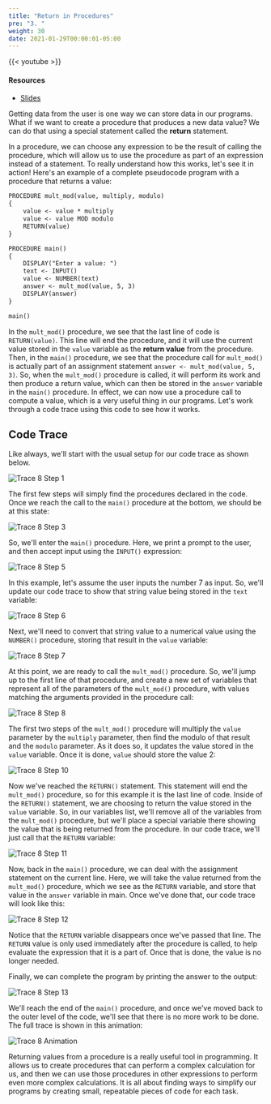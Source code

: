 ```yaml
---
title: "Return in Procedures"
pre: "3. "
weight: 30
date: 2021-01-29T00:00:01-05:00
---
```


{{< youtube  >}}

#### Resources

* <a href="slides" target="_blank">Slides</a>

Getting data from the user is one way we can store data in our programs. What if we want to create a procedure that produces a new data value? We can do that using a special statement called the **return** statement. 

In a procedure, we can choose any expression to be the result of calling the procedure, which will allow us to use the procedure as part of an expression instead of a statement. To really understand how this works, let's see it in action! Here's an example of a complete pseudocode program with a procedure that returns a value:

```tex
PROCEDURE mult_mod(value, multiply, modulo)
{
    value <- value * multiply
    value <- value MOD modulo
    RETURN(value)
}

PROCEDURE main()
{
    DISPLAY("Enter a value: ")
    text <- INPUT()
    value <- NUMBER(text)
    answer <- mult_mod(value, 5, 3)
    DISPLAY(answer)
}

main()
```

In the `mult_mod()` procedure, we see that the last line of code is `RETURN(value)`. This line will end the procedure, and it will use the current value stored in the `value` variable as the **return value** from the procedure. Then, in the `main()` procedure, we see that the procedure call for `mult_mod()` is actually part of an assignment statement `answer <- mult_mod(value, 5, 3)`. So, when the `mult_mod()` procedure is called, it will perform its work and then produce a return value, which can then be stored in the `answer` variable in the `main()` procedure. In effect, we can now use a procedure call to compute a value, which is a very useful thing in our programs. Let's work through a code trace using this code to see how it works.

## Code Trace

Like always, we'll start with the usual setup for our code trace as shown below.

![Trace 8 Step 1](/cc110/images/lab4/trace8_1.png)

The first few steps will simply find the procedures declared in the code. Once we reach the call to the `main()` procedure at the bottom, we should be at this state:

![Trace 8 Step 3](/cc110/images/lab4/trace8_3.png)

So, we'll enter the `main()` procedure. Here, we print a prompt to the user, and then accept input using the `INPUT()` expression:

![Trace 8 Step 5](/cc110/images/lab4/trace8_5.png)

In this example, let's assume the user inputs the number $7$ as input. So, we'll update our code trace to show that string value being stored in the `text` variable:

![Trace 8 Step 6](/cc110/images/lab4/trace8_6.png)

Next, we'll need to convert that string value to a numerical value using the `NUMBER()` procedure, storing that result in the `value` variable:

![Trace 8 Step 7](/cc110/images/lab4/trace8_7.png)

At this point, we are ready to call the `mult_mod()` procedure. So, we'll jump up to the first line of that procedure, and create a new set of variables that represent all of the parameters of the `mult_mod()` procedure, with values matching the arguments provided in the procedure call:

![Trace 8 Step 8](/cc110/images/lab4/trace8_8.png)

The first two steps of the `mult_mod()` procedure will multiply the `value` parameter by the `multiply` parameter, then find the modulo of that result and the `modulo` parameter. As it does so, it updates the value stored in the `value` variable. Once it is done, `value` should store the value $2$:

![Trace 8 Step 10](/cc110/images/lab4/trace8_10.png)

Now we've reached the `RETURN()` statement. This statement will end the `mult_mod()` procedure, so for this example it is the last line of code. Inside of the `RETURN()` statement, we are choosing to return the value stored in the `value` variable. So, in our variables list, we'll remove all of the variables from the `mult_mod()` procedure, but we'll place a special variable there showing the value that is being returned from the procedure. In our code trace, we'll just call that the `RETURN` variable:

![Trace 8 Step 11](/cc110/images/lab4/trace8_11.png)

Now, back in the `main()` procedure, we can deal with the assignment statement on the current line. Here, we will take the value returned from the `mult_mod()` procedure, which we see as the `RETURN` variable, and store that value in the `answer` variable in main. Once we've done that, our code trace will look like this:

![Trace 8 Step 12](/cc110/images/lab4/trace8_12.png)

Notice that the `RETURN` variable disappears once we've passed that line. The `RETURN` value is only used immediately after the procedure is called, to help evaluate the expression that it is a part of. Once that is done, the value is no longer needed.

Finally, we can complete the program by printing the answer to the output:

![Trace 8 Step 13](/cc110/images/lab4/trace8_13.png)

We'll reach the end of the `main()` procedure, and once we've moved back to the outer level of the code, we'll see that there is no more work to be done. The full trace is shown in this animation:

![Trace 8 Animation](/cc110/images/lab4/trace8.gif)

Returning values from a procedure is a really useful tool in programming. It allows us to create procedures that can perform a complex calculation for us, and then we can use those procedures in other expressions to perform even more complex calculations. It is all about finding ways to simplify our programs by creating small, repeatable pieces of code for each task. 